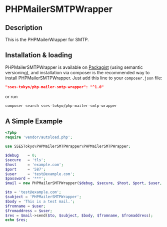 # PHPMailerSMTPWrapper

## Description

This is the PHPMailerWrapper for SMTP.

## Installation & loading

PHPMailerSMTPWrapper is available on [Packagist](https://packagist.org/packages/sses-tokyo/php-mailer-smtp-wrapper) (using semantic versioning), and installation via composer is the recommended way to install PHPMailerSMTPWrapper. Just add this line to your `composer.json` file:

```json
"sses-tokyo/php-mailer-smtp-wrapper": "^1.0"
```

or run

```sh
composer search sses-tokyo/php-mailer-smtp-wrapper
```

## A Simple Example

```php
<?php
require 'vendor/autoload.php';

use SSESTokyo\PHPMailerSMTPWrapper\PHPMailerSMTPWrapper;

$debug    = 0;
$secure   = 'tls';
$host     = 'example.com';
$port     = '587';
$user     = 'test@example.com';
$password = '***';
$mail = new PHPMailerSMTPWrapper($debug, $secure, $host, $port, $user, $password);

$to = 'test@example.com';
$subject = 'PHPMailerSMTPWrapper';
$body = 'This is a test mail.';
$fromname = $user;
$fromaddress = $user;
$res = $mail->send($to, $subject, $body, $fromname, $fromaddress);
echo $res;